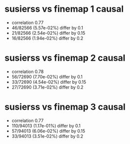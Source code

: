 # susierss vs finemap  1 causal

- correlation 0.77
- 46/82566 (5.57e-02%) differ by 0.1
- 21/82566 (2.54e-02%) differ by 0.15
- 16/82566 (1.94e-02%) differ by 0.2


# susierss vs finemap  2 causal

- correlation 0.78
- 56/72690 (7.70e-02%) differ by 0.1
- 33/72690 (4.54e-02%) differ by 0.15
- 27/72690 (3.71e-02%) differ by 0.2


# susierss vs finemap  3 causal

- correlation 0.77
- 110/94013 (1.17e-01%) differ by 0.1
- 57/94013 (6.06e-02%) differ by 0.15
- 33/94013 (3.51e-02%) differ by 0.2


